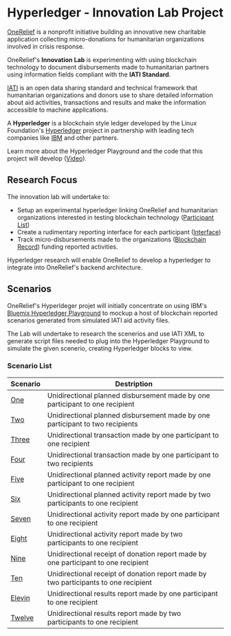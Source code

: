 # Hyperledger - Innovation Lab Project

[OneRelief](https://onereliefapp.com) is a nonprofit initiative building an innovative new charitable application collecting micro-donations for humanitarian organizations involved in crisis response.

OneRelief's **Innovation Lab** is experimenting with using blockchain technology to document disbursements made to humanitarian partners using information fields compliant with the **IATI Standard**.

[IATI](http://iatistandard.org) is an open data sharing standard and technical framework that humanitarian organizations and donors use to share detailed information about aid activities, transactions and results and make the information accessible to machine applications.

A **Hyperledger** is a blockchain style ledger developed by the Linux Foundation's [Hyperledger](https://www.hyperledger.org/) project in partnership with leading tech companies like [IBM](https://www.ibm.com/blockchain/hyperledger.html) and other partners.

Learn more about the Hyperledger Playground and the code that this project will develop ([Video]()).

## Research Focus

The innovation lab will undertake to:

* Setup an experimental hyperledger linking OneRelief and humanitarian organizations interested in testing blockchain technology ([Participant List]())
* Create a rudimentary reporting interface for each participant ([Interface]())
* Track micro-disbursements made to the organizations ([Blockchain Record]()) funding reported activities.

Hyperledger research will enable OneRelief to develop a hyperledger to integrate into OneRelief's backend architecture.

## Scenarios

OneRelief's Hyperldeger projet will initially concentrate on using IBM's [Bluemix Hyperledger Playground](http://composer-playground.mybluemix.net) to mockup a host of blockchain reported scenarios generated from simulated IATI aid activity files.

The Lab will undertake to research the scenerios and use IATI XML to generate script files needed to plug into the Hyperledger Playground to simulate the given scenerio, creating Hyperledger blocks to view.

### Scenario List

Scenario | Destription
--- | ---
[One]() | Unidirectional planned disbursement made by one participant to one recipient
[Two]() | Unidirectional planned disbursement made by one participant to two recipients
[Three]() | Unidirectional transaction made by one participant to one recipient
[Four]() | Unidirectional transaction made by one participant to two recipients
[Five]() | Unidirectional planned activity report made by one participant to one recipient
[Six]() | Unidirectional planned activity report made by two participants to one recipient
[Seven]() | Unidirectional activity report made by one participant to one recipient
[Eight]() | Unidirectional activity report made by two participants to one recipient
[Nine]() | Unidirectional receipt of donation report made by one participant to one recipient
[Ten]() | Unidirectional receipt of donation report made by two participants to one recipient
[Elevin]() | Unidirectional results report made by one participant to one recipient
[Twelve]() | Unidirectional results report made by two participants to one recipient

